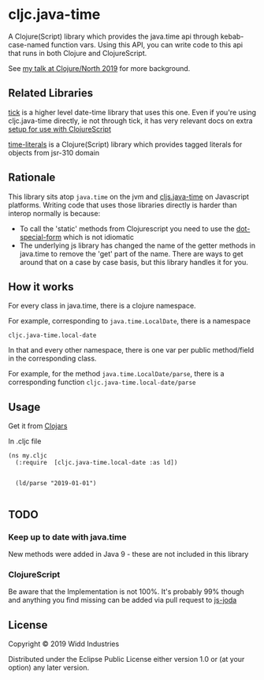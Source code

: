 # cljc.java-time

A Clojure(Script) library which provides the java.time api through kebab-case-named function vars. Using this API, 
you can write code to this api that runs in both Clojure and ClojureScript.

See [my talk at Clojure/North 2019](https://www.youtube.com/watch?v=UFuL-ZDoB2U) for more background.

## Related Libraries

[tick](https://clojars.org/tick) is a higher level date-time library that uses this one. Even if you're using cljc.java-time directly,
ie not through tick, it has very relevant docs on extra [setup for use with ClojureScript](https://juxt.pro/tick/docs/index.html#_clojurescript)

[time-literals](https://github.com/henryw374/time-literals) is a Clojure(Script) library which provides tagged literals for objects from jsr-310 domain 

## Rationale

This library sits atop `java.time` on the jvm and [cljs.java-time](https://github.com/henryw374/cljs.java-time) on Javascript
platforms. Writing code that uses those libraries directly is harder than interop normally is because:

* To call the 'static' methods from Clojurescript you need to use the [dot-special-form](https://clojure.org/reference/java_interop#_the_dot_special_form) which is not idiomatic
* The underlying js library has changed the name of the getter methods in java.time to remove the 'get' part of the name. There are ways to get around that on a case
by case basis, but this library handles it for you.
 
## How it works

For every class in java.time, there is a clojure namespace. 

For example, corresponding to `java.time.LocalDate`, there is a namespace

`cljc.java-time.local-date`

In that and every other namespace, there is one var per public method/field in the corresponding class.

For example, for the method `java.time.LocalDate/parse`, there is a corresponding function `cljc.java-time.local-date/parse`

## Usage

Get it from [Clojars](https://clojars.org/cljc.java-time)

 
In .cljc file
 ```
 (ns my.cljc
   (:require  [cljc.java-time.local-date :as ld])
   
   
   (ld/parse "2019-01-01")
   
 ```

## TODO
 
### Keep up to date with java.time 

New methods were added in Java 9 - these are not included in this library
 
### ClojureScript

Be aware that the Implementation is not 100%. It's probably 99% though and anything you find missing can be added via pull
request to [js-joda](https://github.com/js-joda/js-joda)
 
## License

Copyright © 2019 Widd Industries

Distributed under the Eclipse Public License either version 1.0 or (at
your option) any later version.
